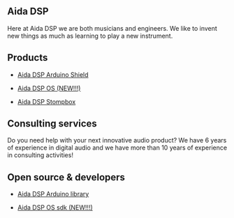## Aida DSP

Here at Aida DSP we are both musicians and engineers. We like to invent new things
as much as learning to play a new instrument.

## Products

- [Aida DSP Arduino Shield](aida_dsp_arduino_shield.md)

- [Aida DSP OS (NEW!!!)](aida_dsp_os.md)

- [Aida DSP Stompbox](aida_dsp_stompbox.md)

## Consulting services

Do you need help with your next innovative audio product? We have 6 years of experience
in digital audio and we have more than 10 years of experience in consulting activities!

## Open source & developers

- [Aida DSP Arduino library](https://github.com/AidaDSP/AidaDSP/tree/master/Software/Libraries)

- [Aida DSP OS sdk (NEW!!!)](https://drive.google.com/drive/folders/1hVDwNKM-71I9deZ_zFdNpo2buZoSFEat?usp=sharing)
